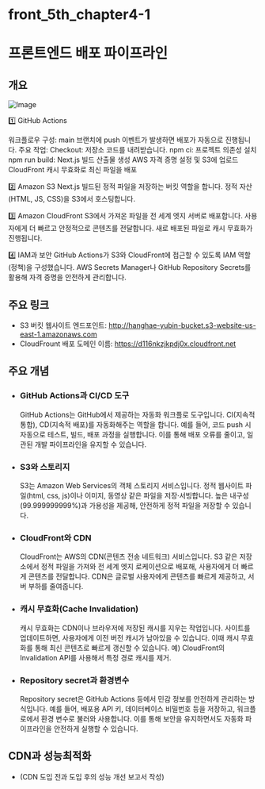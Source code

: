 # front_5th_chapter4-1

# 프론트엔드 배포 파이프라인

## 개요

![Image](https://github.com/user-attachments/assets/471e09f6-fbd4-4437-9174-c2cafa64e829)

1️⃣ GitHub Actions

워크플로우 구성: main 브랜치에 push 이벤트가 발생하면 배포가 자동으로 진행됩니다.
주요 작업:
Checkout: 저장소 코드를 내려받습니다.
npm ci: 프로젝트 의존성 설치
npm run build: Next.js 빌드 산출물 생성
AWS 자격 증명 설정 및 S3에 업로드
CloudFront 캐시 무효화로 최신 파일을 배포

2️⃣ Amazon S3
Next.js 빌드된 정적 파일을 저장하는 버킷 역할을 합니다.
정적 자산(HTML, JS, CSS)을 S3에서 호스팅합니다.

3️⃣ Amazon CloudFront
S3에서 가져온 파일을 전 세계 엣지 서버로 배포합니다.
사용자에게 더 빠르고 안정적으로 콘텐츠를 전달합니다.
새로 배포된 파일로 캐시 무효화가 진행됩니다.

4️⃣ IAM과 보안
GitHub Actions가 S3와 CloudFront에 접근할 수 있도록 IAM 역할(정책)을 구성했습니다.
AWS Secrets Manager나 GitHub Repository Secrets를 활용해 자격 증명을 안전하게 관리합니다.

## 주요 링크

- S3 버킷 웹사이트 엔드포인트: http://hanghae-yubin-bucket.s3-website-us-east-1.amazonaws.com
- CloudFrount 배포 도메인 이름: https://d116nkzjkpdj0x.cloudfront.net

## 주요 개념

- ### GitHub Actions과 CI/CD 도구

  GitHub Actions는 GitHub에서 제공하는 자동화 워크플로 도구입니다.
  CI(지속적 통합), CD(지속적 배포)를 자동화해주는 역할을 합니다.
  예를 들어, 코드 push 시 자동으로 테스트, 빌드, 배포 과정을 실행합니다.
  이를 통해 배포 오류를 줄이고, 일관된 개발 파이프라인을 유지할 수 있습니다.

- ### S3와 스토리지

  S3는 Amazon Web Services의 객체 스토리지 서비스입니다.
  정적 웹사이트 파일(html, css, js)이나 이미지, 동영상 같은 파일을 저장·서빙합니다.
  높은 내구성(99.999999999%)과 가용성을 제공해, 안전하게 정적 파일을 저장할 수 있습니다.

- ### CloudFront와 CDN

  CloudFront는 AWS의 CDN(콘텐츠 전송 네트워크) 서비스입니다.
  S3 같은 저장소에서 정적 파일을 가져와 전 세계 엣지 로케이션으로 배포해, 사용자에게 더 빠르게 콘텐츠를 전달합니다.
  CDN은 글로벌 사용자에게 콘텐츠를 빠르게 제공하고, 서버 부하를 줄여줍니다.

- ### 캐시 무효화(Cache Invalidation)

  캐시 무효화는 CDN이나 브라우저에 저장된 캐시를 지우는 작업입니다.
  사이트를 업데이트하면, 사용자에게 이전 버전 캐시가 남아있을 수 있습니다.
  이때 캐시 무효화를 통해 최신 콘텐츠로 빠르게 갱신할 수 있습니다.
  예) CloudFront의 Invalidation API를 사용해서 특정 경로 캐시를 제거.

- ### Repository secret과 환경변수
  Repository secret은 GitHub Actions 등에서 민감 정보를 안전하게 관리하는 방식입니다.
  예를 들어, 배포용 API 키, 데이터베이스 비밀번호 등을 저장하고, 워크플로에서 환경 변수로 불러와 사용합니다.
  이를 통해 보안을 유지하면서도 자동화 파이프라인을 안전하게 실행할 수 있습니다.

## CDN과 성능최적화

- (CDN 도입 전과 도입 후의 성능 개선 보고서 작성)
